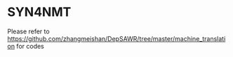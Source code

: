 # SYN4NMT
Please refer to https://github.com/zhangmeishan/DepSAWR/tree/master/machine_translation for codes
